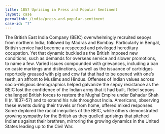 ```yaml
---
title: 1857 Uprising in Press and Popular Sentiment
layout: case
permalink: /india/press-and-popular-sentiment
case-id: "7"
---
```


The British East India Company (BEIC) overwhelmingly
recruited sepoys from northern India, followed by
Madras and Bombay. Particularly in Bengal, British
service had become a respected and privileged
hereditary occupation. Yet that dynamic buckled as the
British imposed new conditions, such as demands for
overseas service and slower promotions, to name a few.
Varied issues compounded with grievances, including a
ban on caste markings and distinctions, as well as the
issuance of cartridges reportedly greased with pig and
cow fat that had to be opened with one’s teeth, an
affront to Muslims and Hindus. Offenses of Indian
values across socio-religious demographics helped
galvanize the sepoy resistance as the BEIC lost the
confidence of the Indian army that it had built. Rebel
sepoys challenged British forces to restore the Mughal
Empire under Bahadur Shah II (r. 1837–57) and to
extend his rule throughout India. Americans, observing
these events during their travels or from home,
offered mixed responses. Some deplored the racial
inequities of the BEIC, while others demonstrated
growing sympathy for the British as they quelled
uprisings that pitched Indians against their brethren,
mirroring the growing dynamics in the United States
leading up to the Civil War.
